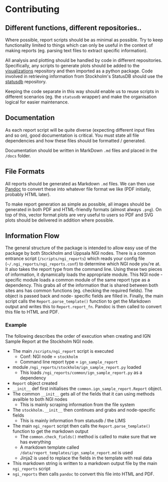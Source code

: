# Contributing

## Different functions, different repositories..

Where possible, report scripts should be as minimal as possible. Try to keep
functionality limited to things which can only be useful in the context of making
reports (eg. parsing text files to extract specific information).

All analysis and plotting should be handled by code in different repositories.
Specifically, any scripts to generate plots should be added to the
[visualizations](https://github.com/SciLifeLab/visualizations) repository and
then imported as a python package. Code involved in retrieving information
from Stockholm's StatusDB should use the
[statusdb](https://github.com/SciLifeLab/statusdb) repository.

Keeping the code separate in this way should enable us to reuse scripts
in different scenarios (eg. the `statusdb` wrapper) and make the
organisation logical for easier maintenance.


## Documentation
As each report script will be quite diverse (expecting different input files
and so on), good documentation is critical. You must state all file
dependencies and how these files should be formatted / generated.

Documentation should be written in MarkDown `.md` files and placed
in the `/docs` folder.

## File Formats
All reports should be generated as Markdown `.md` files. We can then
use [Pandoc](http://johnmacfarlane.net/pandoc/) to convert these into 
whatever file format we like (PDF initially, probably HTML later).

To make report generation as simple as possible, all images should be
generated in both PDF and HTML-friendly formats (almost always
`.png`). On top of this, vector format plots are very useful to users
so PDF and SVG plots should be delivered in addition where possible.

## Information Flow
The general structure of the package is intended to allow easy use of
the package by both Stockholm and Uppsala NGI nodes. There is a
common entrance script (`/scripts/ngi_reports`) which reads
your config file (`~/.ngi_reports/ngi_reports.conf`) to determine
which NGI node you're at. It also takes the report type from the command
line. Using these two pieces of information, it dynamically loads the
appropriate module. This NGI node - specific module loads a common
module of the same report type as a dependency. This grabs all of the
information that is shared between both sites ans has common functions
(eg. checking the required fields). The object is passed back and node-
specific fields are filled in. Finally, the main script calls the
`Report.parse_template()` function to get the Markdown output
and writes this to `Report.report_fn`. Pandoc is then called to convert
this file to HTML and PDF.

### Example
The following describes the order of execution when creating and IGN Sample
Report at the Stockholm NGI node.

* The main `/scripts/ngi_report` script is executed
    * Conf: NGI node = `stockholm`
    * Command line report type = `ign_sample_report`
* module `/ngi_reports/stockholm/ign_sample_report.py` loaded
    * This loads `/ngi_reports/common/ign_sample_report.py` as a dependency
* `Report` object created
* `__init__` def first initialises the `common.ign_sample_report.Report` object.
* The common `__init__` gets all of the fields that it can using methods availble to both NGI nodes
    * This is mainly scraping information from the file system
* The `stockholm.__init__` then continues and grabs and node-specific fields
    * This is mainly information from statusdb / the LIMS
* The main `ngi_report` script then calls the `Report.parse_template()` function to get the markdown output
    * The  `common.check_fields()` method is called to make sure that we has everything
    * A markdown template called `/data/report_templates/ign_sample_report.md` is used
    * Jinja2 is used to replace the fields in the template with real data
* This markdown string is written to a markdown output file by the main `ngi_reports` script
* `ngi_reports` then calls `pandoc` to convert this file into HTML and PDF.




